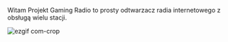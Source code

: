 Witam Projekt Gaming Radio to prosty odtwarzacz radia internetowego z obsługą wielu stacji.









![ezgif com-crop](https://github.com/kubadoPL/Gaming-Radio/assets/63493345/3037818b-3c4f-40e1-8668-acd4c2001e98)
